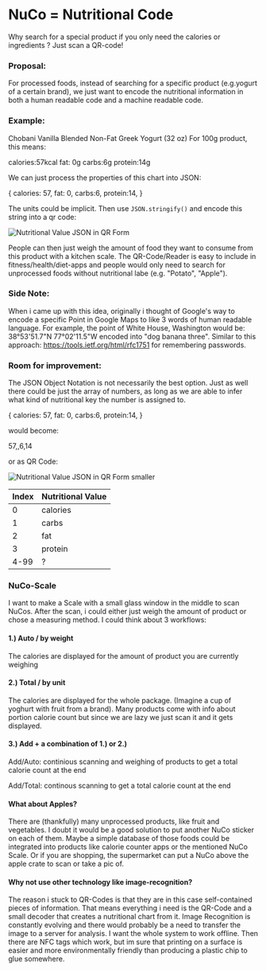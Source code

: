# NuCo = Nutritional Code
Why search for a special product if you only need the calories or ingredients ? Just scan a QR-code!

### Proposal:

For processed foods, instead of searching for a specific product (e.g.yogurt of a certain brand), we just want to encode the nutritional information in both a human readable code and a machine readable code.

### Example:


Chobani Vanilla Blended Non-Fat Greek Yogurt (32 oz)
For 100g product, this means:

calories:57kcal
fat: 0g
carbs:6g
protein:14g

We can just process the properties of this chart into JSON:

{
  calories: 57,
  fat: 0,
  carbs:6,
  protein:14,
}

The units could be implicit. Then use `JSON.stringify()` and encode this string into a qr code:

![Nutritional Value JSON in QR Form](https://github.com/TetsuGuy/nuco/blob/master/QRCode.PNG)

People can then just weigh the amount of food they want to consume from this product with a kitchen scale.
The QR-Code/Reader is easy to include in fitness/health/diet-apps and people would only need to search for unprocessed foods without
nutritional labe (e.g. "Potato", "Apple").

### Side Note:

When i came up with this idea, originally i thought of Google's way to encode a specific Point in Google Maps to like 3 words of human readable language.
For example, the point of White House, Washington would be: 38°53'51.7"N 77°02'11.5"W encoded into "dog banana three". 
Similar to this approach: https://tools.ietf.org/html/rfc1751 for remembering passwords.

### Room for improvement:

The JSON Object Notation is not necessarily the best option. Just as well there could be just the array of numbers, as long as we are able to infer what kind of nutritional key the number is assigned to.

{
  calories: 57,
  fat: 0,
  carbs:6,
  protein:14,
}

would become:

57,,6,14

or as QR Code:

![Nutritional Value JSON in QR Form smaller](https://github.com/TetsuGuy/nuco/blob/master/QRCode2.PNG)


Index | Nutritional Value
------------ | -------------
0 | calories
1 | carbs
2 | fat
3 | protein
4-99 | ?


### NuCo-Scale

I want to make a Scale with a small glass window in the middle to scan NuCos. After the scan, i could either just weigh the amount of product or chose a measuring method.
I could think about 3 workflows:

#### 1.) Auto / by weight

The calories are displayed for the amount of product you are currently weighing

#### 2.) Total / by unit

The calories are displayed for the whole package. (Imagine a cup of yoghurt with fruit from a brand). Many products come with info about portion calorie count but since we are lazy we just scan it and it gets displayed.

#### 3.) Add + a combination of 1.) or 2.)

Add/Auto: continious scanning and weighing of products to get a total calorie count at the end

Add/Total: continous scanning to get a total calorie count at the end

#### What about Apples?

There are (thankfully) many unprocessed products, like fruit and vegetables. I doubt it would be a good solution to put another NuCo sticker on each of them. Maybe a simple database of those foods could be integrated into products like calorie counter apps or the mentioned NuCo Scale. Or if you are shopping, the supermarket can put a NuCo above the apple crate to scan or take a pic of.

#### Why not use other technology like image-recognition?

The reason i stuck to QR-Codes is that they are in this case self-contained pieces of information. That means everything i need is the QR-Code and a small decoder that creates a nutritional chart from it. Image Recognition is constantly evolving and there would probably be a need to transfer the image to a server for analysis. I want the whole system to work offline. Then there are NFC tags which work, but im sure that printing on a surface is easier and more environmentally friendly than producing a plastic chip to glue somewhere.

